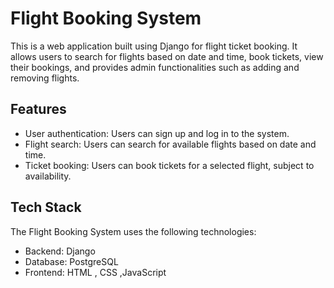 # Flight Booking System

This is a web application built using Django for flight ticket booking. It allows users to search for flights based on date and time, book tickets, view their bookings, and provides admin functionalities such as adding and removing flights.

## Features

- User authentication: Users can sign up and log in to the system.
- Flight search: Users can search for available flights based on date and time.
- Ticket booking: Users can book tickets for a selected flight, subject to availability.

## Tech Stack

The Flight Booking System uses the following technologies:

- Backend: Django
- Database: PostgreSQL
- Frontend: HTML , CSS ,JavaScript




